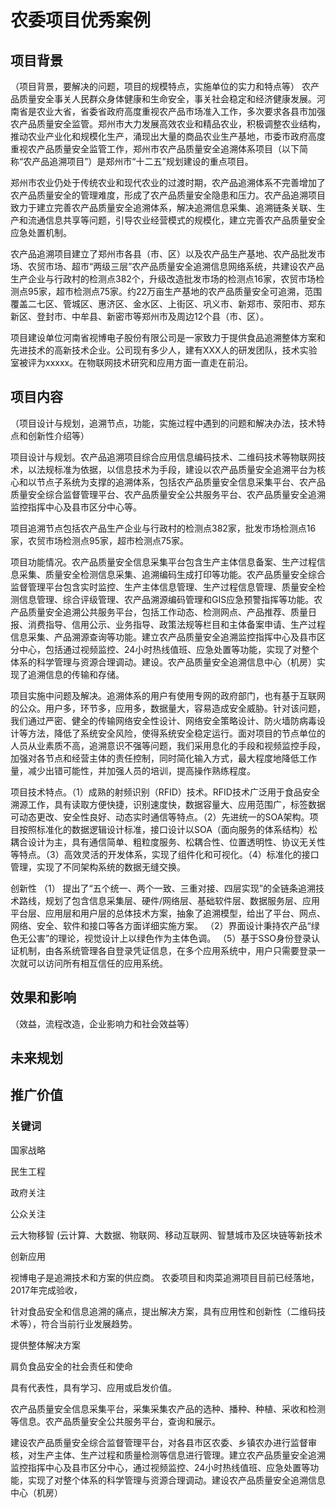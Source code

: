 
# 农委项目优秀案例

## 项目背景

（项目背景，要解决的问题，项目的规模特点，实施单位的实力和特点等）
农产品质量安全事关人民群众身体健康和生命安全，事关社会稳定和经济健康发展。河南省是农业大省，省委省政府高度重视农产品市场准入工作，多次要求各县市加强农产品质量安全监管。郑州市大力发展高效农业和精品农业，积极调整农业结构，推动农业产业化和规模化生产，涌现出大量的商品农业生产基地，市委市政府高度重视农产品质量安全监管工作，郑州市农产品质量安全追溯体系项目（以下简称“农产品追溯项目”）是郑州市“十二五”规划建设的重点项目。

郑州市农业仍处于传统农业和现代农业的过渡时期，农产品追溯体系不完善增加了农产品质量安全的管理难度，形成了农产品质量安全隐患和压力。农产品追溯项目致力于建立完善农产品质量安全追溯体系，解决追溯信息采集、追溯链条关联、生产和流通信息共享等问题，引导农业经营模式的规模化，建立完善农产品质量安全应急处置机制。

农产品追溯项目建立了郑州市各县（市、区）以及农产品生产基地、农产品批发市场、农贸市场、超市“两级三层”农产品质量安全追溯信息网络系统，共建设农产品生产企业与行政村的检测点382个，升级改造批发市场的检测点16家，农贸市场检测点95家，超市检测点75家。约22万亩生产基地的农产品质量安全可追溯，范围覆盖二七区、管城区、惠济区、金水区、上街区、巩义市、新郑市、荥阳市、郑东新区、登封市、中牟县、新密市等郑州市及周边12个县（市、区）。

项目建设单位河南省视博电子股份有限公司是一家致力于提供食品追溯整体方案和先进技术的高新技术企业。公司现有多少人，建有XXX人的研发团队，技术实验室被评为xxxxx。在物联网技术研究和应用方面一直走在前沿。


##  项目内容
（项目设计与规划，追溯节点，功能，实施过程中遇到的问题和解决办法，技术特点和创新性介绍等）

项目设计与规划。农产品追溯项目综合应用信息编码技术、二维码技术等物联网技术，以法规标准为依据，以信息技术为手段，建设以农产品质量安全追溯平台为核心和以节点子系统为支撑的追溯体系，包括农产品质量安全信息采集平台、农产品质量安全综合监督管理平台、农产品质量安全公共服务平台、农产品质量安全追溯监控指挥中心及县市区分中心等。

项目追溯节点包括农产品生产企业与行政村的检测点382家，批发市场检测点16家，农贸市场检测点95家，超市检测点75家。

项目功能情况。农产品质量安全信息采集平台包含生产主体信息备案、生产过程信息采集、质量安全检测信息采集、追溯编码生成打印等功能。农产品质量安全综合监督管理平台包含实时监控、生产主体信息管理、生产过程信息管理、质量安全检测信息管理、综合评级管理、农产品溯源编码管理和GIS应急预警指挥等功能。农产品质量安全追溯公共服务平台，包括工作动态、检测网点、产品推荐、质量日报、消费指导、信用公示、业务指导、政策法规等栏目和主体备案申请、生产过程信息采集、产品溯源查询等功能。建立农产品质量安全追溯监控指挥中心及县市区分中心，包括通过视频监控、24小时热线值班、应急处置等功能，实现了对整个体系的科学管理与资源合理调动。建设。农产品质量安全追溯信息中心（机房）实现了追溯信息的传输和存储。

项目实施中问题及解决。追溯体系的用户有使用专网的政府部门，也有基于互联网的公众。用户多，环节多，应用多，数据量大，容易造成安全威胁。针对该问题，我们通过严密、健全的传输网络安全性设计、网络安全策略设计、防火墙防病毒设计等方法，降低了系统安全风险，使得系统安全稳定运行。面对项目的节点单位的人员从业素质不高，追溯意识不强等问题，我们采用息化的手段和视频监控手段，加强对各节点和经营主体的责任控制，同时简化输入方式，最大程度地降低工作量，减少出错可能性，并加强人员的培训，提高操作熟练程度。

项目技术特点。（1）成熟的射频识别（RFID）技术。RFID技术广泛用于食品安全溯源工作，具有读取方便快捷，识别速度快，数据容量大、应用范围广，标签数据可动态更改、安全性良好、动态实时通信等特点。（2）先进统一的SOA架构。项目按照标准化的数据逻辑设计标准，接口设计以SOA（面向服务的体系结构）松耦合设计为主，具有通信简单、粗粒度服务、松耦合性、位置透明性、协议无关性等特点。（3）高效灵活的开发体系，实现了组件化和可视化。（4）标准化的接口管理，实现了不同架构系统的数据无缝交换。


创新性
（1） 提出了“五个统一、两个一致、三重对接、四层实现”的全链条追溯技术路线，规划了包含信息采集层、硬件/网络层、基础软件层、数据服务层、应用平台层、应用层和用户层的总体技术方案，抽象了追溯模型，给出了平台、网点、网络、安全、软件和接口等各方面详细实施方案。 （2）界面设计秉持农产品“绿色无公害”的理论，视觉设计上以绿色作为主体色调。
（5）基于SSO身份登录认证机制，由各系统管理各自登录凭证信息，在多个应用系统中，用户只需要登录一次就可以访问所有相互信任的应用系统。








## 效果和影响
（效益，流程改造，企业影响力和社会效益等）





## 未来规划



## 推广价值









### 关键词

国家战略

民生工程

政府关注

公众关注

云大物移智 (云计算、大数据、物联网、移动互联网、智慧城市及区块链等新技术

创新应用

视博电子是追溯技术和方案的供应商。
农委项目和肉菜追溯项目目前已经落地，2017年完成验收，

针对食品安全和信息追溯的痛点，提出解决方案，具有应用性和创新性（二维码技术等），符合当前行业发展趋势。

提供整体解决方案

肩负食品安全的社会责任和使命


具有代表性，具有学习、应用或启发价值。






农产品质量安全信息采集平台，采集采集农产品的选种、播种、种植、采收和检测等信息。农产品质量安全公共服务平台，查询和展示。

建设农产品质量安全综合监督管理平台，对各县市区农委、乡镇农办进行监督审核，对生产主体、生产过程和质量检测等信息进行管理。建立农产品质量安全追溯监控指挥中心及县市区分中心，通过视频监控、24小时热线值班、应急处置等功能，实现了对整个体系的科学管理与资源合理调动。建设农产品质量安全追溯信息中心（机房）



<!--stackedit_data:
eyJoaXN0b3J5IjpbNTAyMzUyMzQ3LC0xNDg1ODY2ODY0LC04NT
MwMTQ4NTQsMTkzMjEwODE0OF19
-->